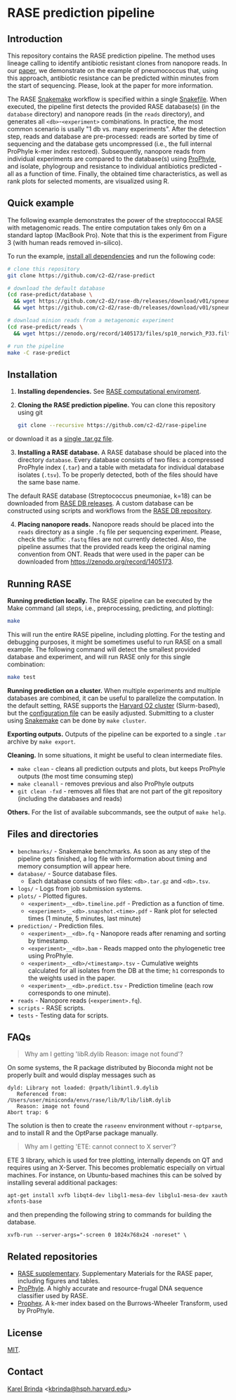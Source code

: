 # RASE prediction pipeline


## Introduction

This repository contains the RASE prediction pipeline. The method uses lineage
calling to identify antibiotic resistant clones from nanopore reads. In our
[paper](https://www.biorxiv.org/content/early/2018/08/29/403204), we
demonstrate on the example of pneumococcus that, using this approach,
antibiotic resistance can be predicted within minutes from the start of
sequencing. Please, look at the paper for more information.

The RASE [Snakemake](https://snakemake.readthedocs.io/) workflow is specified
within a single [Snakefile](Snakefile). When executed, the pipeline first
detects the provided RASE database(s) (in the `database` directory) and
nanopore reads (in the `reads` directory), and generates all
`<db>`-`<experiment>` combinations. In practice, the most common scenario is
usally "1 db vs. many experiments". After the detection step, reads and
database are pre-processed: reads are sorted by time of sequencing and the
database gets uncompressed (i.e., the full internal ProPhyle k-mer index
restored).  Subsequently, nanopore reads from individual experiments are
compared to the database(s) using [ProPhyle](http://prophyle.github.io), and
isolate, phylogroup and resistance to individual antibiotics predicted - all
as a function of time.  Finally, the obtained time characteristics, as well as
rank plots for selected moments, are visualized using R.


## Quick example

The following example demonstrates the power of the streptococcal RASE with metagenomic reads.
The entire computation takes only 6m on a standard laptop (MacBook Pro). Note
that this is the experiment from Figure 3 (with human reads removed in-silico).

To run the example, [install all
dependencies](https://github.com/c2-d2/rase/blob/master/environment.md) and run
the following code:


```bash
# clone this repository
git clone https://github.com/c2-d2/rase-predict

# download the default database
(cd rase-predict/database \
  && wget https://github.com/c2-d2/rase-db/releases/download/v01/spneumoniae_sparc.k18.tar.gz \
  && wget https://github.com/c2-d2/rase-db/releases/download/v01/spneumoniae_sparc.k18.tsv)

# download minion reads from a metagenomic experiment
(cd rase-predict/reads \
  && wget https://zenodo.org/record/1405173/files/sp10_norwich_P33.filtered.fq)

# run the pipeline
make -C rase-predict
```


## Installation

1) **Installing dependencies.** See [RASE computational
   enviroment](environment.md).

2) **Cloning the RASE prediction pipeline.**
    You can clone this repository using git

    ```bash
    git clone --recursive https://github.com/c2-d2/rase-pipeline
    ```

  or download it as a [single .tar.gz
  file](https://github.com/c2-d2/rase-predict/archive/master.tar.gz).

3) **Installing a RASE database.** A RASE database should be placed into the
  directory `database`.  Every database consists of two files: a compressed
  ProPhyle index (`.tar`) and a table with metadata for individual database
  isolates (`.tsv`). To be properly detected, both of the files should have the
  same base name.

  The default RASE database (Streptococcus pneumoniae, k=18) can be downloaded
  from [RASE DB releases](https://github.com/c2-d2/rase-db/releases). A custom
  database can be constructed using scripts and workflows from the [RASE DB
  repository](https://github.com/c2-d2/rase-db).

4) **Placing nanopore reads.** Nanopore reads should be placed into the `reads`
  directory as a single `.fq` file per sequencing experiment. Please, check the
  suffix: `.fastq` files are not currently detected. Also, the pipeline assumes
  that the provided reads keep the original naming convention from ONT. Reads
  that were used in the paper can be downloaded from
  https://zenodo.org/record/1405173.


## Running RASE

**Running prediction locally.** The RASE pipeline can be executed by the Make
command (all steps, i.e., preprocessing, predicting, and plotting):

```bash
make
```

This will run the entire RASE pipeline, including plotting. For the testing and
debugging purposes, it might be sometimes useful to run RASE on a small
example. The following command will detect the smallest provided database and
experiment, and will run RASE only for this single combination:

```bash
make test
```

**Running prediction on a cluster.** When multiple experiments and multiple
databases are combined, it can be useful to parallelize the computation. In the
default setting, RASE supports the [Harvard O2
cluster](https://rc.hms.harvard.edu/#cluster) (Slurm-based), but the
[configuration file](cluster.json) can be easily adjusted. Submitting to a
cluster using
[Snakemake](https://snakemake.readthedocs.io/en/stable/executable.html#cluster-execution)
can be done by `make cluster`.

**Exporting outputs.** Outputs of the pipeline can be exported to a single
`.tar` archive by `make export`.

**Cleaning.** In some situations, it might be useful to clean intermediate
files.

* `make clean` - cleans all prediction outputs and plots, but keeps ProPhyle
  outputs (the most time consuming step)
* `make cleanall` - removes previous and also ProPhyle outputs
* `git clean -fxd` - removes all files that are not part of the git repository
  (including the databases and reads)


**Others.** For the list of available subcommands, see the output of `make
help`.


## Files and directories

* `benchmarks/` - Snakemake benchmarks. As soon as any step of the pipeline
  gets finished, a log file with information about timing and memory
  consumption will appear here.
* `database/` - Source database files.
   - Each database consists of two files: `<db>.tar.gz` and `<db>.tsv`.
* `logs/` - Logs from job submission systems.
* `plots/` - Plotted figures.
   - `<experiment>__<db>.timeline.pdf` - Prediction as a function of time.
   - `<experiment>__<db>.snapshot.<time>.pdf` - Rank plot for selected times (1
   minute, 5 minutes, last minute)
* `prediction/` - Prediction files.
   - `<experiment>__<db>.fq` - Nanopore reads after renaming and sorting by
   timestamp.
   - `<experiment>__<db>.bam` - Reads mapped onto the phylogenetic tree using
   ProPhyle.
   - `<experiment>__<db>/<timestamp>.tsv` - Cumulative weights calculated for
   all isolates from the DB at the time; `h1` corresponds to the weights used
   in the paper.
   - `<experiment>__<db>.predict.tsv` - Prediction timeline (each row
   corresponds to one minute).
* `reads` - Nanopore reads (`<experiment>.fq`).
* `scripts` - RASE scripts.
* `tests` - Testing data for scripts.


## FAQs

> Why am I getting 'libR.dylib Reason: image not found'?

On some systems, the R package distributed by Bioconda might not be properly
built and would display messages such as

```
dyld: Library not loaded: @rpath/libintl.9.dylib
   Referenced from: /Users/user/miniconda/envs/rase/lib/R/lib/libR.dylib
   Reason: image not found
Abort trap: 6
```

The solution is then to create the `raseenv` environment without `r-optparse`,
and to install R and the OptParse package manually.

> Why am I getting 'ETE: cannot connect to X server'?

ETE 3 library, which is used for tree plotting, internally depends on QT and
requires using an X-Server. This becomes problematic especially on virtual
machines.  For instance, on Ubuntu-based machines this can be solved by
installing several additional packages:

```
apt-get install xvfb libqt4-dev libgl1-mesa-dev libglu1-mesa-dev xauth xfonts-base
```

and then prepending the following string to commands for building the database.
```
xvfb-run --server-args="-screen 0 1024x768x24 -noreset" \
```


## Related repositories

* [RASE supplementary](http://github.com/c2-d2/rase-supplement). Supplementary Materials for the RASE paper, including figures and tables.
* [ProPhyle](http://prophyle.github.io). A highly accurate and resource-frugal DNA sequence classifier used by RASE.
* [Prophex](http://github.com/prophyle/prophex). A k-mer index based on the Burrows-Wheeler Transform, used by ProPhyle.


## License

[MIT](LICENSE).


## Contact

[Karel Brinda](https://scholar.harvard.edu/brinda) \<kbrinda@hsph.harvard.edu\>

